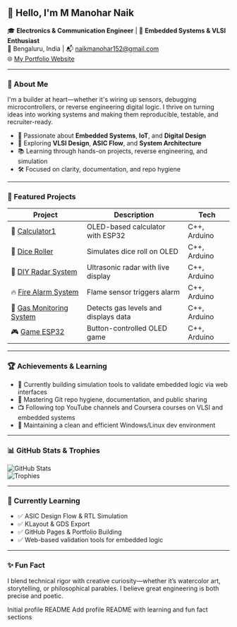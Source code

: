 ## 👋 Hello, I'm M Manohar Naik

🎓 **Electronics & Communication Engineer** | 🔧 **Embedded Systems & VLSI Enthusiast**  
📍 Bengaluru, India | 📬 [naikmanohar152@gmail.com](mailto:naikmanohar152@gmail.com)  
🌐 [My Portfolio Website](https://manohar146.github.io/manoharnaik146.github.io/)

---

### 🧠 About Me

I'm a builder at heart—whether it's wiring up sensors, debugging microcontrollers, or reverse engineering digital logic. I thrive on turning ideas into working systems and making them reproducible, testable, and recruiter-ready.

- 🔬 Passionate about **Embedded Systems**, **IoT**, and **Digital Design**
- 🧩 Exploring **VLSI Design**, **ASIC Flow**, and **System Architecture**
- 📚 Learning through hands-on projects, reverse engineering, and simulation
- 🛠️ Focused on clarity, documentation, and repo hygiene

---

### 🚀 Featured Projects

| Project | Description | Tech |
|--------|-------------|------|
| 🧮 [Calculator1](https://github.com/manohar146/csalculater1) | OLED-based calculator with ESP32 | C++, Arduino |
| 🎲 [Dice Roller](https://github.com/manohar146/DICE_ROLER) | Simulates dice roll on OLED | C++, Arduino |
| 📡 [DIY Radar System](https://github.com/manohar146/DIY_RADAR_SYSTEM_ESP32) | Ultrasonic radar with live display | C++, Arduino |
| 🔥 [Fire Alarm System](https://github.com/manohar146/FIRE_ALARM_SYSTEM) | Flame sensor triggers alarm | C++, Arduino |
| 🧪 [Gas Monitoring System](https://github.com/manohar146/GAS_MONITORING_SYSTEM_ESP32) | Detects gas levels and displays data | C++, Arduino |
| 🎮 [Game ESP32](https://github.com/manohar146/GAME_ESP32) | Button-controlled OLED game | C++, Arduino |

---

### 🏆 Achievements & Learning

- 📖 Currently building simulation tools to validate embedded logic via web interfaces  
- 🧠 Mastering Git repo hygiene, documentation, and public sharing  
- 📺 Following top YouTube channels and Coursera courses on VLSI and embedded systems  
- 🧹 Maintaining a clean and efficient Windows/Linux dev environment

---

### 📊 GitHub Stats & Trophies

![GitHub Stats](https://github-readme-stats.vercel.app/api?username=manohar146&show_icons=true&theme=radical)  
![Trophies](https://github-profile-trophy.vercel.app/?username=manohar146&theme=algolia)

---

### 🌱 Currently Learning

- ✅ ASIC Design Flow & RTL Simulation  
- ✅ KLayout & GDS Export  
- ✅ GitHub Pages & Portfolio Building  
- ✅ Web-based validation tools for embedded logic

---

### ✨ Fun Fact

I blend technical rigor with creative curiosity—whether it’s watercolor art, storytelling, or philosophical parables. I believe great engineering is both precise and poetic.

Initial profile README
Add profile README with learning and fun fact sections
